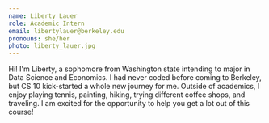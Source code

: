 ```yaml
---
name: Liberty Lauer
role: Academic Intern
email: libertylauer@berkeley.edu
pronouns: she/her
photo: liberty_lauer.jpg
---
```

Hi! I'm Liberty, a sophomore from Washington state intending to major in Data Science and Economics. I had never coded before coming to Berkeley, but CS 10 kick-started a whole new journey for me. Outside of academics, I enjoy playing tennis, painting, hiking, trying different coffee shops, and traveling. I am excited for the opportunity to help you get a lot out of this course! 
